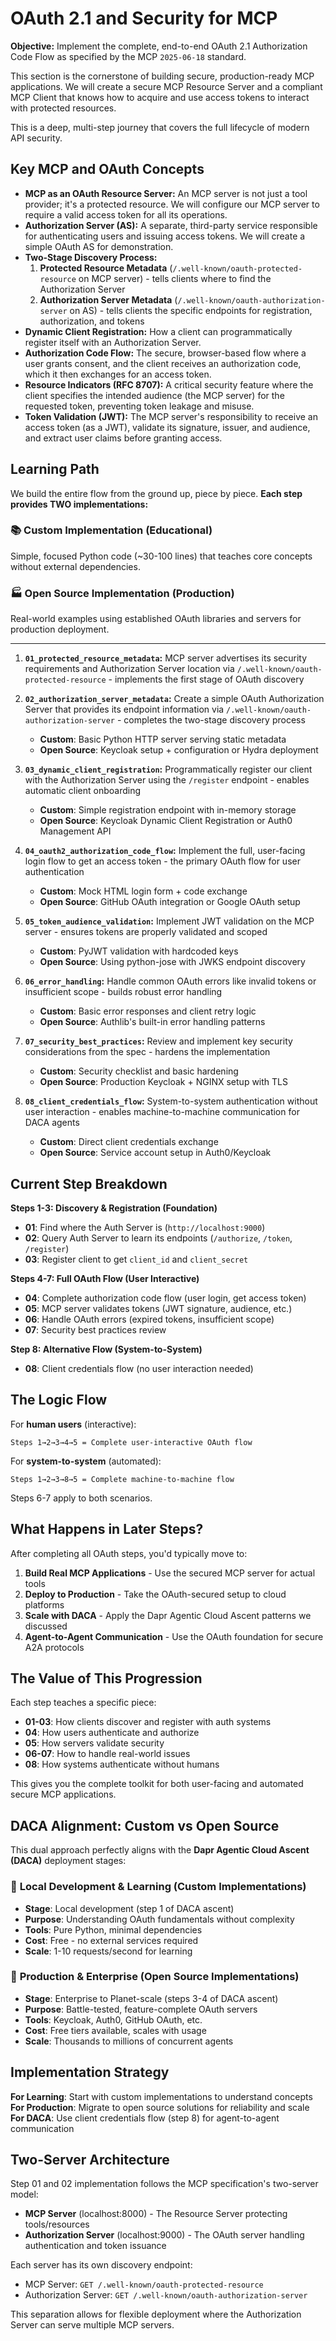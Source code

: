 # OAuth 2.1 and Security for MCP

**Objective:** Implement the complete, end-to-end OAuth 2.1 Authorization Code Flow as specified by the MCP `2025-06-18` standard.

This section is the cornerstone of building secure, production-ready MCP applications. We will create a secure MCP Resource Server and a compliant MCP Client that knows how to acquire and use access tokens to interact with protected resources.

This is a deep, multi-step journey that covers the full lifecycle of modern API security.

## Key MCP and OAuth Concepts

-   **MCP as an OAuth Resource Server:** An MCP server is not just a tool provider; it's a protected resource. We will configure our MCP server to require a valid access token for all its operations.
-   **Authorization Server (AS):** A separate, third-party service responsible for authenticating users and issuing access tokens. We will create a simple OAuth AS for demonstration.
-   **Two-Stage Discovery Process:** 
    1. **Protected Resource Metadata** (`/.well-known/oauth-protected-resource` on MCP server) - tells clients where to find the Authorization Server
    2. **Authorization Server Metadata** (`/.well-known/oauth-authorization-server` on AS) - tells clients the specific endpoints for registration, authorization, and tokens
-   **Dynamic Client Registration:** How a client can programmatically register itself with an Authorization Server.
-   **Authorization Code Flow:** The secure, browser-based flow where a user grants consent, and the client receives an authorization code, which it then exchanges for an access token.
-   **Resource Indicators (RFC 8707):** A critical security feature where the client specifies the intended audience (the MCP server) for the requested token, preventing token leakage and misuse.
-   **Token Validation (JWT):** The MCP server's responsibility to receive an access token (as a JWT), validate its signature, issuer, and audience, and extract user claims before granting access.

## Learning Path

We build the entire flow from the ground up, piece by piece. **Each step provides TWO implementations:**

### 📚 **Custom Implementation** (Educational)
Simple, focused Python code (~30-100 lines) that teaches core concepts without external dependencies.

### 🏭 **Open Source Implementation** (Production)  
Real-world examples using established OAuth libraries and servers for production deployment.

---

1.  **`01_protected_resource_metadata`:** MCP server advertises its security requirements and Authorization Server location via `/.well-known/oauth-protected-resource` - implements the first stage of OAuth discovery

2.  **`02_authorization_server_metadata`:** Create a simple OAuth Authorization Server that provides its endpoint information via `/.well-known/oauth-authorization-server` - completes the two-stage discovery process
    - **Custom**: Basic Python HTTP server serving static metadata
    - **Open Source**: Keycloak setup + configuration or Hydra deployment

3.  **`03_dynamic_client_registration`:** Programmatically register our client with the Authorization Server using the `/register` endpoint - enables automatic client onboarding
    - **Custom**: Simple registration endpoint with in-memory storage
    - **Open Source**: Keycloak Dynamic Client Registration or Auth0 Management API

4.  **`04_oauth2_authorization_code_flow`:** Implement the full, user-facing login flow to get an access token - the primary OAuth flow for user authentication
    - **Custom**: Mock HTML login form + code exchange
    - **Open Source**: GitHub OAuth integration or Google OAuth setup

5.  **`05_token_audience_validation`:** Implement JWT validation on the MCP server - ensures tokens are properly validated and scoped
    - **Custom**: PyJWT validation with hardcoded keys
    - **Open Source**: Using python-jose with JWKS endpoint discovery

6.  **`06_error_handling`:** Handle common OAuth errors like invalid tokens or insufficient scope - builds robust error handling
    - **Custom**: Basic error responses and client retry logic
    - **Open Source**: Authlib's built-in error handling patterns

7.  **`07_security_best_practices`:** Review and implement key security considerations from the spec - hardens the implementation
    - **Custom**: Security checklist and basic hardening
    - **Open Source**: Production Keycloak + NGINX setup with TLS

8.  **`08_client_credentials_flow`:** System-to-system authentication without user interaction - enables machine-to-machine communication for DACA agents
    - **Custom**: Direct client credentials exchange
    - **Open Source**: Service account setup in Auth0/Keycloak

## Current Step Breakdown

**Steps 1-3: Discovery & Registration (Foundation)**
- **01**: Find where the Auth Server is (`http://localhost:9000`)
- **02**: Query Auth Server to learn its endpoints (`/authorize`, `/token`, `/register`)  
- **03**: Register client to get `client_id` and `client_secret`

**Steps 4-7: Full OAuth Flow (User Interactive)**
- **04**: Complete authorization code flow (user login, get access token)
- **05**: MCP server validates tokens (JWT signature, audience, etc.)
- **06**: Handle OAuth errors (expired tokens, insufficient scope)
- **07**: Security best practices review

**Step 8: Alternative Flow (System-to-System)**
- **08**: Client credentials flow (no user interaction needed)

## The Logic Flow

For **human users** (interactive):
```
Steps 1→2→3→4→5 = Complete user-interactive OAuth flow
```

For **system-to-system** (automated):
```
Steps 1→2→3→8→5 = Complete machine-to-machine flow
```

Steps 6-7 apply to both scenarios.

## What Happens in Later Steps?

After completing all OAuth steps, you'd typically move to:

1. **Build Real MCP Applications** - Use the secured MCP server for actual tools
2. **Deploy to Production** - Take the OAuth-secured setup to cloud platforms
3. **Scale with DACA** - Apply the Dapr Agentic Cloud Ascent patterns we discussed
4. **Agent-to-Agent Communication** - Use the OAuth foundation for secure A2A protocols

## The Value of This Progression

Each step teaches a specific piece:
- **01-03**: How clients discover and register with auth systems
- **04**: How users authenticate and authorize
- **05**: How servers validate security
- **06-07**: How to handle real-world issues
- **08**: How systems authenticate without humans

This gives you the complete toolkit for both user-facing and automated secure MCP applications.

## DACA Alignment: Custom vs Open Source

This dual approach perfectly aligns with the **Dapr Agentic Cloud Ascent (DACA)** deployment stages:

### 🔬 **Local Development & Learning** (Custom Implementations)
- **Stage**: Local development (step 1 of DACA ascent)
- **Purpose**: Understanding OAuth fundamentals without complexity
- **Tools**: Pure Python, minimal dependencies
- **Cost**: Free - no external services required
- **Scale**: 1-10 requests/second for learning

### 🚀 **Production & Enterprise** (Open Source Implementations)  
- **Stage**: Enterprise to Planet-scale (steps 3-4 of DACA ascent)
- **Purpose**: Battle-tested, feature-complete OAuth servers
- **Tools**: Keycloak, Auth0, GitHub OAuth, etc.
- **Cost**: Free tiers available, scales with usage
- **Scale**: Thousands to millions of concurrent agents

## Implementation Strategy

**For Learning**: Start with custom implementations to understand concepts
**For Production**: Migrate to open source solutions for reliability and scale
**For DACA**: Use client credentials flow (step 8) for agent-to-agent communication

## Two-Server Architecture

Step 01 and 02 implementation follows the MCP specification's two-server model:

- **MCP Server** (localhost:8000) - The Resource Server protecting tools/resources
- **Authorization Server** (localhost:9000) - The OAuth server handling authentication and token issuance

Each server has its own discovery endpoint:
- MCP Server: `GET /.well-known/oauth-protected-resource` 
- Authorization Server: `GET /.well-known/oauth-authorization-server`

This separation allows for flexible deployment where the Authorization Server can serve multiple MCP servers. 